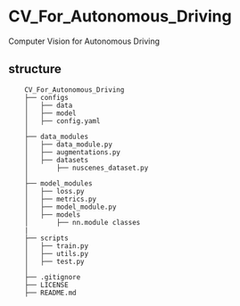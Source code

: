 # CV_For_Autonomous_Driving
Computer Vision for Autonomous Driving

## structure

        CV_For_Autonomous_Driving
        ├── configs
        │   ├── data
        │   ├── model
        │   ├── config.yaml
        │
        ├── data_modules
        │   ├── data_module.py
        │   ├── augmentations.py
        │   ├── datasets
        │       ├── nuscenes_dataset.py
        │
        ├── model_modules
        │   ├── loss.py
        │   ├── metrics.py
        │   ├── model_module.py
        │   ├── models
        │       ├── nn.module classes
        |
        ├── scripts
        │   ├── train.py
        │   ├── utils.py
        │   ├── test.py
        │
        ├── .gitignore
        ├── LICENSE
        ├── README.md

